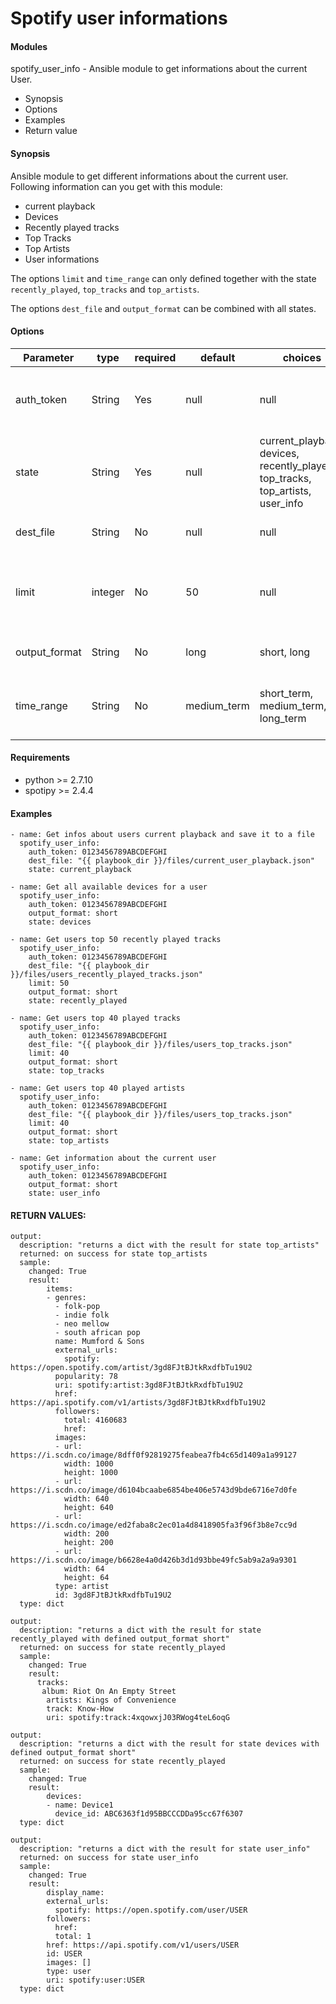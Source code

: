 # Spotify user informations

#### Modules
spotify_user_info - Ansible module to get informations about the current User.

* Synopsis
* Options
* Examples
* Return value

#### Synopsis

Ansible module to get different informations about the current user. Following information can you get with this module:
* current playback
* Devices
* Recently played tracks
* Top Tracks
* Top Artists
* User informations

The options `limit` and ``time_range`` can only defined together with the state `recently_played`, `top_tracks` and `top_artists`.

The options `dest_file` and `output_format` can be combined with all states.

#### Options

| Parameter     | type        |required    | default  | choices  | comments |
| ------------- |-------------| ---------  |--------- |--------- | -------- |
| auth_token    | String      | Yes        | null     | null     | Spotify authentication token generated from
| state         | String      | Yes       | null     | current_playback, devices, recently_played, top_tracks, top_artists, user_info | User info to get. |
| dest_file     | String      | No         | null     | null     |  Destination file to save the output to. |
| limit         | integer     | No         | 50       | null     | Limit the output for top artists, top tracks or recently played tracks. |
| output_format | String      | No         | long     | short, long |  Control Ansible output format. |
| time_range    | String      | No         | medium_term     | short_term, medium_term, long_term |  Time range for seeing users top artists and top tracks. |

#### Requirements  
* python >= 2.7.10
* spotipy >= 2.4.4

#### Examples
```
- name: Get infos about users current playback and save it to a file
  spotify_user_info:
    auth_token: 0123456789ABCDEFGHI
    dest_file: "{{ playbook_dir }}/files/current_user_playback.json"
    state: current_playback

- name: Get all available devices for a user
  spotify_user_info:
    auth_token: 0123456789ABCDEFGHI
    output_format: short
    state: devices

- name: Get users top 50 recently played tracks
  spotify_user_info:
    auth_token: 0123456789ABCDEFGHI
    dest_file: "{{ playbook_dir }}/files/users_recently_played_tracks.json"
    limit: 50
    output_format: short
    state: recently_played

- name: Get users top 40 played tracks
  spotify_user_info:
    auth_token: 0123456789ABCDEFGHI
    dest_file: "{{ playbook_dir }}/files/users_top_tracks.json"
    limit: 40
    output_format: short
    state: top_tracks

- name: Get users top 40 played artists
  spotify_user_info:
    auth_token: 0123456789ABCDEFGHI
    dest_file: "{{ playbook_dir }}/files/users_top_tracks.json"
    limit: 40
    output_format: short
    state: top_artists

- name: Get information about the current user
  spotify_user_info:
    auth_token: 0123456789ABCDEFGHI
    output_format: short
    state: user_info
```
#### RETURN VALUES:
```
output:
  description: "returns a dict with the result for state top_artists"
  returned: on success for state top_artists
  sample:
    changed: True
    result:
        items:
        - genres:
          - folk-pop
          - indie folk
          - neo mellow
          - south african pop
          name: Mumford & Sons
          external_urls:
            spotify: https://open.spotify.com/artist/3gd8FJtBJtkRxdfbTu19U2
          popularity: 78
          uri: spotify:artist:3gd8FJtBJtkRxdfbTu19U2
          href: https://api.spotify.com/v1/artists/3gd8FJtBJtkRxdfbTu19U2
          followers:
            total: 4160683
            href:
          images:
          - url: https://i.scdn.co/image/8dff0f92819275feabea7fb4c65d1409a1a99127
            width: 1000
            height: 1000
          - url: https://i.scdn.co/image/d6104bcaabe6854be406e5743d9bde6716e7d0fe
            width: 640
            height: 640
          - url: https://i.scdn.co/image/ed2faba8c2ec01a4d8418905fa3f96f3b8e7cc9d
            width: 200
            height: 200
          - url: https://i.scdn.co/image/b6628e4a0d426b3d1d93bbe49fc5ab9a2a9a9301
            width: 64
            height: 64
          type: artist
          id: 3gd8FJtBJtkRxdfbTu19U2
  type: dict

output:
  description: "returns a dict with the result for state recently_played with defined output_format short"
  returned: on success for state recently_played
  sample:
    changed: True
    result:
      tracks:
       album: Riot On An Empty Street
        artists: Kings of Convenience
        track: Know-How
        uri: spotify:track:4xqowxjJ03RWog4teL6oqG

output:
  description: "returns a dict with the result for state devices with defined output_format short"
  returned: on success for state recently_played
  sample:
    changed: True
    result:
        devices:
        - name: Device1
          device_id: ABC6363f1d95BBCCCDDa95cc67f6307
  type: dict

output:
  description: "returns a dict with the result for state user_info"
  returned: on success for state user_info
  sample:
    changed: True
    result:
        display_name:
        external_urls:
          spotify: https://open.spotify.com/user/USER
        followers:
          href:
          total: 1
        href: https://api.spotify.com/v1/users/USER
        id: USER
        images: []
        type: user
        uri: spotify:user:USER
  type: dict
```
